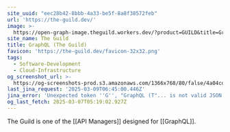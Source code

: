 ```yaml
---
site_uuid: "eec28b42-8bbb-4a33-be5f-8a8f38572feb"
url: 'https://the-guild.dev/'
image: >-
  https://open-graph-image.theguild.workers.dev/?product=GUILD&title=GraphQL%20Tools
site_name: The Guild
title: GraphQL (The Guild)
favicon: 'https://the-guild.dev/favicon-32x32.png'
tags:
  - Software-Development
  - Cloud-Infrastructure
og_screenshot_url: >-
  https://og-screenshots-prod.s3.amazonaws.com/1366x768/80/false/4a04cddd65b445d32b4b899548f103e7911d22a16a2d8d1164c397b194eb02b3.jpeg
last_jina_request: '2025-03-09T06:45:00.446Z'
jina_error: 'Unexpected token ''G'', "GraphQL (T"... is not valid JSON'
og_last_fetch: 2025-03-07T05:19:02.927Z
---
```

The Guild is one of the [[API Managers]] designed for [[GraphQL]].

